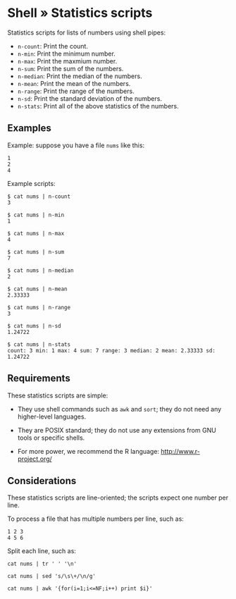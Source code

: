 # Shell » Statistics scripts

Statistics scripts for lists of numbers using shell pipes:

  * `n-count`: Print the count.
  * `n-min`: Print the minimum number.
  * `n-max`: Print the maxmium number.
  * `n-sum`: Print the sum of the numbers.
  * `n-median`: Print the median of the numbers.
  * `n-mean`: Print the mean of the numbers.
  * `n-range`: Print the range of the numbers.
  * `n-sd`: Print the standard deviation of the numbers.
  * `n-stats`: Print all of the above statistics of the numbers.


## Examples

Example: suppose you have a file `nums` like this:

    1
    2
    4

Example scripts:

    $ cat nums | n-count
    3

    $ cat nums | n-min
    1

    $ cat nums | n-max
    4

    $ cat nums | n-sum
    7

    $ cat nums | n-median
    2

    $ cat nums | n-mean
    2.33333

    $ cat nums | n-range
    3

    $ cat nums | n-sd
    1.24722

    $ cat nums | n-stats
    count: 3 min: 1 max: 4 sum: 7 range: 3 median: 2 mean: 2.33333 sd: 1.24722


## Requirements

These statistics scripts are simple:

  * They use shell commands such as `awk` and `sort`; they do not need any higher-level languages.

  * They are POSIX standard; they do not use any extensions from GNU tools or specific shells.

  * For more power, we recommend the R language: http://www.r-project.org/


## Considerations

These statistics scripts are line-oriented; the scripts expect one number per line.

To process a file that has multiple numbers per line, such as:

    1 2 3
    4 5 6

Split each line, such as:

    cat nums | tr ' ' '\n'

    cat nums | sed 's/\s\+/\n/g'

    cat nums | awk '{for(i=1;i<=NF;i++) print $i}'
